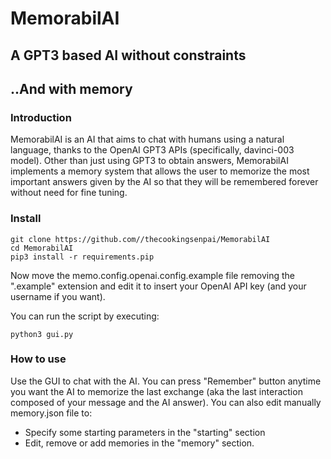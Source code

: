 # MemorabilAI

## A GPT3 based AI without constraints

## ..And with memory

### Introduction

MemorabilAI is an AI that aims to chat with humans using a natural language, thanks to the OpenAI GPT3 APIs (specifically, davinci-003 model).
Other than just using GPT3 to obtain answers, MemorabilAI implements a memory system that allows the user to memorize the most important answers given by the AI so that they will be remembered forever without need for fine tuning.

### Install

    git clone https://github.com//thecookingsenpai/MemorabilAI
    cd MemorabilAI
    pip3 install -r requirements.pip

Now move the memo.config.openai.config.example file removing the ".example" extension and edit it to insert your OpenAI API key (and your username if you want).

You can run the script by executing:

    python3 gui.py

### How to use

Use the GUI to chat with the AI. You can press "Remember" button anytime you want the AI to memorize the last exchange (aka the last interaction composed of your message and the AI answer). You can also edit manually memory.json file to:

- Specify some starting parameters in the "starting" section
- Edit, remove or add memories in the "memory" section.
